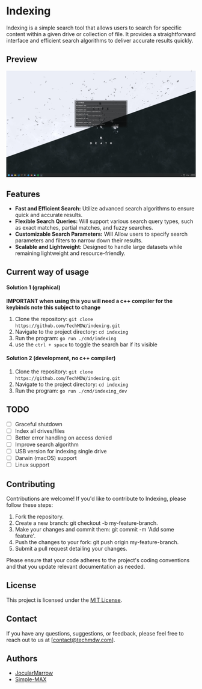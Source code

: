 # Indexing

Indexing is a simple search tool that allows users to search for specific content within a given drive or collection of file. It provides a straightforward interface and efficient search algorithms to deliver accurate results quickly.

## Preview

![preview](screenshots/preview.png)

## Features

- **Fast and Efficient Search:** Utilize advanced search algorithms to ensure quick and accurate results.
- **Flexible Search Queries:** Will support various search query types, such as exact matches, partial matches, and fuzzy searches.
- **Customizable Search Parameters:** Will Allow users to specify search parameters and filters to narrow down their results.
- **Scalable and Lightweight:** Designed to handle large datasets while remaining lightweight and resource-friendly.

## Current way of usage

#### Solution 1 (graphical)

**IMPORTANT when using this you will need a c++ compiler for the keybinds
note this subject to change**

1. Clone the repository: `git clone https://github.com/TechMDW/indexing.git`
2. Navigate to the project directory: `cd indexing`
3. Run the program: `go run ./cmd/indexing`
4. use the `ctrl + space` to toggle the search bar if its visible

#### Solution 2 (development, no c++ compiler)

1. Clone the repository: `git clone https://github.com/TechMDW/indexing.git`
2. Navigate to the project directory: `cd indexing`
3. Run the program: `go run ./cmd/indexing_dev`

## TODO

- [ ] Graceful shutdown
- [ ] Index all drives/files
- [ ] Better error handling on access denied
- [ ] Improve search algorithm
- [ ] USB version for indexing single drive
- [ ] Darwin (macOS) support
- [ ] Linux support

## Contributing

Contributions are welcome! If you'd like to contribute to Indexing, please follow these steps:

1. Fork the repository.
2. Create a new branch: git checkout -b my-feature-branch.
3. Make your changes and commit them: git commit -m 'Add some feature'.
4. Push the changes to your fork: git push origin my-feature-branch.
5. Submit a pull request detailing your changes.

Please ensure that your code adheres to the project's coding conventions and that you update relevant documentation as needed.

## License

This project is licensed under the [MIT License](LICENSE).

## Contact

If you have any questions, suggestions, or feedback, please feel free to reach out to us at [contact@techmdw.com].

## Authors

- [JocularMarrow](https://github.com/JocularMarrow)
- [Simple-MAX](https://github.com/Simple-MAX)
